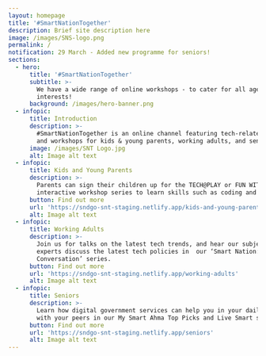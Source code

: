 ```yaml
---
layout: homepage
title: '#SmartNationTogether'
description: Brief site description here
image: /images/SNS-logo.png
permalink: /
notification: 29 March - Added new programme for seniors!
sections:
  - hero:
      title: '#SmartNationTogether'
      subtitle: >-
        We have a wide range of online workshops - to cater for all ages and
        interests!
      background: /images/hero-banner.png
  - infopic:
      title: Introduction
      description: >-
        #SmartNationTogether is an online channel featuring tech-related talks
        and workshops for kids & young parents, working adults, and seniors. 
      image: /images/SNT Logo.jpg
      alt: Image alt text
  - infopic:
      title: Kids and Young Parents
      description: >-
        Parents can sign their children up for the TECH@PLAY or FUN WITH TECH
        interactive workshop series to learn skills such as coding and AI.
      button: Find out more
      url: 'https://sndgo-snt-staging.netlify.app/kids-and-young-parents'
      alt: Image alt text
  - infopic:
      title: Working Adults
      description: >-
        Join us for talks on the latest tech trends, and hear our subject
        experts discuss the latest tech policies in  our ‘Smart Nation: In
        Conversation’ series.
      button: Find out more
      url: 'https://sndgo-snt-staging.netlify.app/working-adults'
      alt: Image alt text
  - infopic:
      title: Seniors
      description: >-
        Learn how digital government services can help you in your daily lives
        with your peers in our My Smart Ahma Top Picks and Live Smart series.
      button: Find out more
      url: 'https://sndgo-snt-staging.netlify.app/seniors'
      alt: Image alt text
---
```

